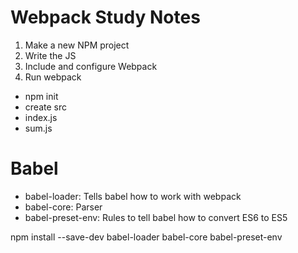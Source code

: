 # Webpack Study Notes

1. Make a new NPM project 
2. Write the JS
3. Include and configure Webpack
4. Run webpack

- npm init
- create src
- index.js
- sum.js

# Babel

- babel-loader: Tells babel how to work with webpack
- babel-core: Parser
- babel-preset-env: Rules to tell babel how to convert ES6 to ES5

npm install --save-dev babel-loader babel-core babel-preset-env